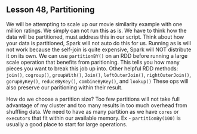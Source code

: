 ## Lesson 48, Partitioning

We will be attempting to scale up our movie similarity example with one million ratings. We simply can not run this as is. We have to think how the data will be partitioned, must address this in our script. 
Think about how your data is partitioned, Spark will not auto do this for us.
Running as is will not work because the self-join is quite expensive, Spark will NOT distribute it on its own.
We can use `partitionBY()` on an RDD before running a large scale operation that benefits from paritioning. This tells you how many pieces you want to break this job up into.
Other helpful RDD methods: `join()`, `cogroup()`, `groupWith()`, `Join()`, `leftOuterJoin()`, `rightOuterJoin()`, `gorupByKey()`, `reduceByKey()`, `combineByKey()`, and `lookup()` 
These ops will also preserve our paritioning within their result.

How do we choose a partition size? Too few partitions will not take full advantage of my cluster and too many results in too much overhead from shuffling data.
We need to have as many partition as we have `cores` or `executors` that fit within our available memory. Ex - `partitionBy(100)` is usually a good place to start for large operations. 
    